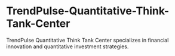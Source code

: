 # TrendPulse-Quantitative-Think-Tank-Center
TrendPulse Quantitative Think Tank Center specializes in financial innovation and quantitative investment strategies.
